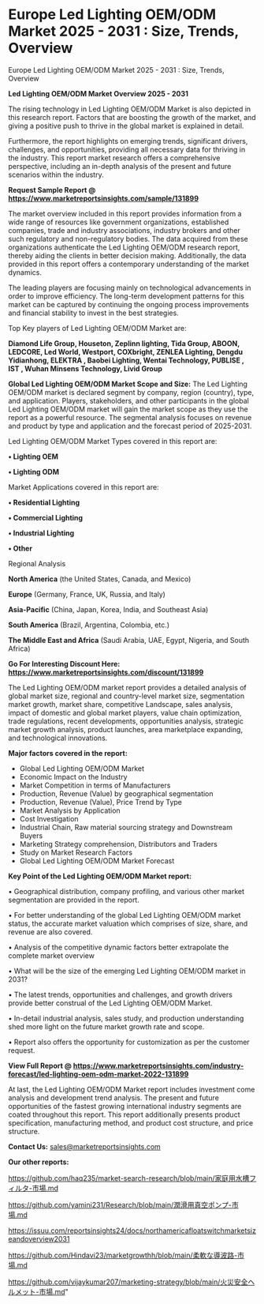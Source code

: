 # Europe Led Lighting OEM/ODM Market 2025 - 2031 : Size, Trends, Overview
Europe Led Lighting OEM/ODM Market 2025 - 2031 : Size, Trends, Overview

<Strong> Led Lighting OEM/ODM Market Overview 2025 - 2031</strong>

The rising technology in Led Lighting OEM/ODM Market is also depicted in this research report. Factors that are boosting the growth of the market, and giving a positive push to thrive in the global market is explained in detail.

Furthermore, the report highlights on emerging trends, significant drivers, challenges, and opportunities, providing all necessary data for thriving in the industry. This report market research offers a comprehensive perspective, including an in-depth analysis of the present and future scenarios within the industry.

<strong>Request Sample Report @ <a href=https://www.marketreportsinsights.com/sample/131899>https://www.marketreportsinsights.com/sample/131899</a></strong>

The market overview included in this report provides information from a wide range of resources like government organizations, established companies, trade and industry associations, industry brokers and other such regulatory and non-regulatory bodies. The data acquired from these organizations authenticate the Led Lighting OEM/ODM research report, thereby aiding the clients in better decision making. Additionally, the data provided in this report offers a contemporary understanding of the market dynamics.

The leading players are focusing mainly on technological advancements in order to improve efficiency. The long-term development patterns for this market can be captured by continuing the ongoing process improvements and financial stability to invest in the best strategies.

Top Key players of Led Lighting OEM/ODM Market are:

<strong>Diamond Life Group, Houseton, Zeplinn lighting, Tida Group, ABOON, LEDCORE, Led World, Westport, COXbright, ZENLEA Lighting, Dengdu Yidianhong, ELEKTRA , Baobei Lighting, Wentai Technology, PUBLISE , IST , Wuhan Minsens Technology, Livid Group</strong>

<strong><b>Global Led Lighting OEM/ODM Market Scope and Size:</b></strong>
The Led Lighting OEM/ODM market is declared segment by company, region (country), type, and application. Players, stakeholders, and other participants in the global Led Lighting OEM/ODM market will gain the market scope as they use the report as a powerful resource. The segmental analysis focuses on revenue and product by type and application and the forecast period of 2025-2031.

Led Lighting OEM/ODM Market Types covered in this report are:

<strong>• Lighting OEM

• Lighting ODM</strong>

Market Applications covered in this report are:

<strong>• Residential Lighting

• Commercial Lighting

• Industrial Lighting

• Other</strong> 

Regional Analysis

<strong>North America</strong> (the United States, Canada, and Mexico)

<strong>Europe</strong> (Germany, France, UK, Russia, and Italy)

<strong>Asia-Pacific</strong> (China, Japan, Korea, India, and Southeast Asia)

<strong>South America</strong> (Brazil, Argentina, Colombia, etc.)

<strong>The Middle East and Africa</strong> (Saudi Arabia, UAE, Egypt, Nigeria, and South Africa)

<strong>Go For Interesting Discount Here: <a href=https://www.marketreportsinsights.com/discount/131899>https://www.marketreportsinsights.com/discount/131899</a></strong>

The Led Lighting OEM/ODM market report provides a detailed analysis of global market size, regional and country-level market size, segmentation market growth, market share, competitive Landscape, sales analysis, impact of domestic and global market players, value chain optimization, trade regulations, recent developments, opportunities analysis, strategic market growth analysis, product launches, area marketplace expanding, and technological innovations.

<strong><b>Major factors covered in the report:</b></strong>
<ul>
  <li>Global Led Lighting OEM/ODM Market </li>
  <li>Economic Impact on the Industry</li>
  <li>Market Competition in terms of Manufacturers</li>
  <li>Production, Revenue (Value) by geographical segmentation</li>
  <li>Production, Revenue (Value), Price Trend by Type</li>
  <li>Market Analysis by Application</li>
  <li>Cost Investigation</li>
  <li>Industrial Chain, Raw material sourcing strategy and Downstream Buyers</li>
  <li>Marketing Strategy comprehension, Distributors and Traders</li>
  <li>Study on Market Research Factors</li>
  <li>Global Led Lighting OEM/ODM Market Forecast</li>
</ul>

<strong><b>Key Point of the Led Lighting OEM/ODM Market report:</b></strong>

• Geographical distribution, company profiling, and various other market segmentation are provided in the report.

• For better understanding of the global Led Lighting OEM/ODM market status, the accurate market valuation which comprises of size, share, and revenue are also covered.

• Analysis of the competitive dynamic factors better extrapolate the complete market overview

• What will be the size of the emerging Led Lighting OEM/ODM market in 2031?

• The latest trends, opportunities and challenges, and growth drivers provide better construal of the Led Lighting OEM/ODM Market.

• In-detail industrial analysis, sales study, and production understanding shed more light on the future market growth rate and scope.

• Report also offers the opportunity for customization as per the customer request.

<strong><b>View Full Report @ <a href=https://www.marketreportsinsights.com/industry-forecast/led-lighting-oem-odm-market-2022-131899>https://www.marketreportsinsights.com/industry-forecast/led-lighting-oem-odm-market-2022-131899</a></b></strong>


At last, the Led Lighting OEM/ODM Market report includes investment come analysis and development trend analysis. The present and future opportunities of the fastest growing international industry segments are coated throughout this report. This report additionally presents product specification, manufacturing method, and product cost structure, and price structure.

<strong>Contact Us:</strong>
sales@marketreportsinsights.com

<strong>Our other reports:</strong>

<a href=https://github.com/haq235/market-search-research/blob/main/家庭用水槽フィルタ-市場.md>https://github.com/haq235/market-search-research/blob/main/家庭用水槽フィルタ-市場.md</a>

<a href=https://github.com/yamini231/Research/blob/main/潤滑用真空ポンプ-市場.md>https://github.com/yamini231/Research/blob/main/潤滑用真空ポンプ-市場.md</a>

<a href=https://issuu.com/reportsinsights24/docs/northamericafloatswitchmarketsizeandoverview2031>https://issuu.com/reportsinsights24/docs/northamericafloatswitchmarketsizeandoverview2031</a>

<a href=https://github.com/Hindavi23/marketgrowthh/blob/main/柔軟な導波路-市場.md>https://github.com/Hindavi23/marketgrowthh/blob/main/柔軟な導波路-市場.md</a>

<a href=https://github.com/vijaykumar207/marketing-strategy/blob/main/火災安全ヘルメット-市場.md>https://github.com/vijaykumar207/marketing-strategy/blob/main/火災安全ヘルメット-市場.md</a>"
